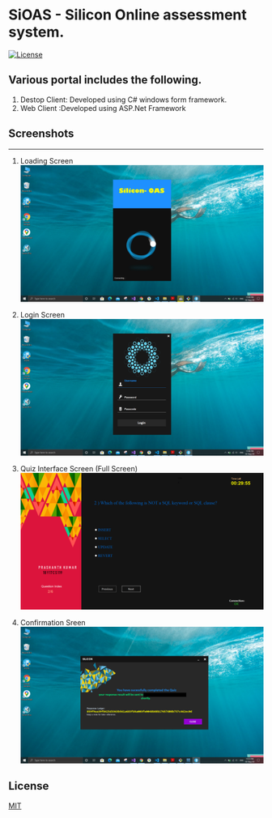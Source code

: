 # SiOAS - Silicon Online assessment system.
[![License](https://img.shields.io/badge/License-Mit&nbsp;&nbsp;&nbsp;-greeng)](#)
## Various portal includes the following.
1. Destop Client: Developed using C# windows form framework.
2. Web Client :Developed using ASP.Net Framework
## Screenshots
-------------------------------------
1. Loading Screen
![GitHub Logo](/ReadmeImages/loading.png)

2. Login Screen
![GitHub Logo](/ReadmeImages/login.png)

3. Quiz Interface Screen (Full Screen)
![GitHub Logo](/ReadmeImages/active.png)

4. Confirmation Sreen
![GitHub Logo](/ReadmeImages/confirmation.png)

## License
[MIT](https://choosealicense.com/licenses/mit/)
